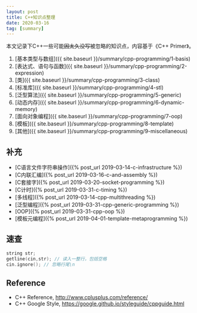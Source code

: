 ```yaml
---
layout: post
title: C++知识点整理
date: 2020-03-16
tag: [summary]
---
```


本文记录下C++一些可能~~因太久没写~~被忽略的知识点，内容基于《C++ Primer》。

<!--more-->

1. [基本类型与数组]({{ site.baseurl }}/summary/cpp-programming/1-basis)
2. [表达式、语句与函数]({{ site.baseurl }}/summary/cpp-programming/2-expression)
3. [类]({{ site.baseurl }}/summary/cpp-programming/3-class)
4. [标准库]({{ site.baseurl }}/summary/cpp-programming/4-stl)
5. [泛型算法]({{ site.baseurl }}/summary/cpp-programming/5-generic)
6. [动态内存]({{ site.baseurl }}/summary/cpp-programming/6-dynamic-memory)
7. [面向对象编程]({{ site.baseurl }}/summary/cpp-programming/7-oop)
8. [模板]({{ site.baseurl }}/summary/cpp-programming/8-template)
9. [其他]({{ site.baseurl }}/summary/cpp-programming/9-miscellaneous)

## 补充
* [C语言文件字符串操作]({% post_url 2019-03-14-c-infrastructure %})
* [C内联汇编]({% post_url 2019-03-16-c-and-assembly %})
* [C套接字]({% post_url 2019-03-20-socket-programming %})
* [C计时]({% post_url 2019-03-31-c-timing %})
* [多线程]({% post_url 2019-03-14-cpp-multithreading %})
* [泛型编程]({% post_url 2019-03-31-cpp-generic-programming %})
* [OOP]({% post_url 2019-03-31-cpp-oop %})
* [模板元编程]({% post_url 2019-04-01-template-metaprogramming %})

## 速查
```cpp
string str;
getline(cin,str); // 读入一整行，包括空格
cin.ignore(); // 忽略行尾\n
```

## Reference
* C++ Reference, <http://www.cplusplus.com/reference/>
* C++ Google Style, <https://google.github.io/styleguide/cppguide.html>